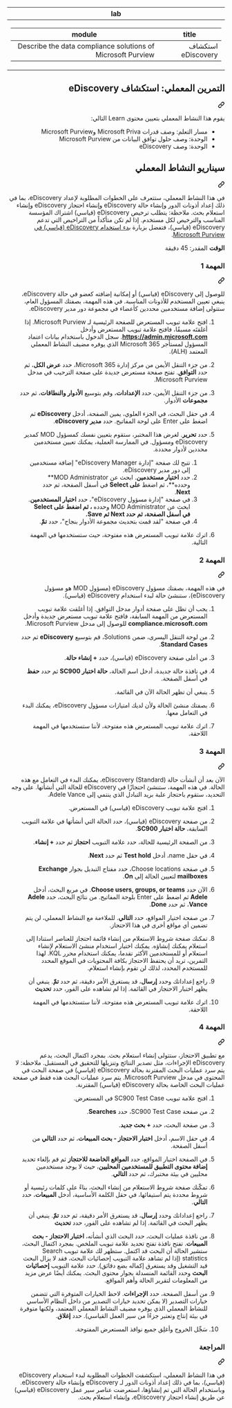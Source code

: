 <div class="Box-sc-g0xbh4-0 eoaCFS js-snippet-clipboard-copy-unpositioned undefined" data-hpc="true"><article class="markdown-body entry-content container-lg" itemprop="text"><markdown-accessiblity-table data-catalyst=""><table>
  <thead>
  <tr>
  <th>lab</th>
  </tr>
  </thead>
  <tbody>
  <tr>
  <td><div dir="rtl"><table>
  <thead>
  <tr>
  <th>title</th>
  <th>module</th>
  </tr>
  </thead>
  <tbody>
  <tr>
  <td><div dir="rtl">استكشاف eDiscovery</div></td>
  <td><div dir="rtl">Describe the data compliance solutions of Microsoft Purview</div></td>
  </tr>
  </tbody>
</table>
</div></td>
  </tr>
  </tbody>
</table></markdown-accessiblity-table>

<div class="markdown-heading" dir="rtl"><h1 tabindex="-1" class="heading-element" dir="rtl">التمرين المعملي: استكشاف eDiscovery</h1><a id="user-content-التمرين-المعملي-استكشاف-ediscovery" class="anchor" aria-label="Permalink: التمرين المعملي: استكشاف eDiscovery" href="#التمرين-المعملي-استكشاف-ediscovery"><svg class="octicon octicon-link" viewBox="0 0 16 16" version="1.1" width="16" height="16" aria-hidden="true"><path d="m7.775 3.275 1.25-1.25a3.5 3.5 0 1 1 4.95 4.95l-2.5 2.5a3.5 3.5 0 0 1-4.95 0 .751.751 0 0 1 .018-1.042.751.751 0 0 1 1.042-.018 1.998 1.998 0 0 0 2.83 0l2.5-2.5a2.002 2.002 0 0 0-2.83-2.83l-1.25 1.25a.751.751 0 0 1-1.042-.018.751.751 0 0 1-.018-1.042Zm-4.69 9.64a1.998 1.998 0 0 0 2.83 0l1.25-1.25a.751.751 0 0 1 1.042.018.751.751 0 0 1 .018 1.042l-1.25 1.25a3.5 3.5 0 1 1-4.95-4.95l2.5-2.5a3.5 3.5 0 0 1 4.95 0 .751.751 0 0 1-.018 1.042.751.751 0 0 1-1.042.018 1.998 1.998 0 0 0-2.83 0l-2.5 2.5a1.998 1.998 0 0 0 0 2.83Z"></path></svg></a></div>
<p dir="rtl">يقوم هذا النشاط المعملي بتعيين محتوى Learn التالي:</p>
<ul dir="rtl">
<li>مسار التعلم: وصف قدرات Microsoft Priva وMicrosoft Purview</li>
<li>الوحدة: وصف حلول توافق البيانات من Microsoft Purview</li>
<li>الوحدة: وصف eDiscovery</li>
</ul>
<div class="markdown-heading" dir="rtl"><h2 tabindex="-1" class="heading-element" dir="rtl">سيناريو النشاط المعملي</h2><a id="user-content-سيناريو-النشاط-المعملي" class="anchor" aria-label="Permalink: سيناريو النشاط المعملي" href="#سيناريو-النشاط-المعملي"><svg class="octicon octicon-link" viewBox="0 0 16 16" version="1.1" width="16" height="16" aria-hidden="true"><path d="m7.775 3.275 1.25-1.25a3.5 3.5 0 1 1 4.95 4.95l-2.5 2.5a3.5 3.5 0 0 1-4.95 0 .751.751 0 0 1 .018-1.042.751.751 0 0 1 1.042-.018 1.998 1.998 0 0 0 2.83 0l2.5-2.5a2.002 2.002 0 0 0-2.83-2.83l-1.25 1.25a.751.751 0 0 1-1.042-.018.751.751 0 0 1-.018-1.042Zm-4.69 9.64a1.998 1.998 0 0 0 2.83 0l1.25-1.25a.751.751 0 0 1 1.042.018.751.751 0 0 1 .018 1.042l-1.25 1.25a3.5 3.5 0 1 1-4.95-4.95l2.5-2.5a3.5 3.5 0 0 1 4.95 0 .751.751 0 0 1-.018 1.042.751.751 0 0 1-1.042.018 1.998 1.998 0 0 0-2.83 0l-2.5 2.5a1.998 1.998 0 0 0 0 2.83Z"></path></svg></a></div>
<p dir="rtl">في هذا النشاط المعملي، ستتعرف على الخطوات المطلوبة لإعداد eDiscovery، بما في ذلك إعداد أذونات الدور وإنشاء حالة eDiscovery وإنشاء احتجاز eDiscovery وإنشاء استعلام بحث.  ملاحظة: يتطلب ترخيص eDiscovery (قياسي) اشتراك المؤسسة المناسب والترخيص لكل مستخدم. إذا لم تكن متأكداً من التراخيص التي تدعم eDiscovery (قياسي)، فتفضل بزيارة <a href="https://docs.microsoft.com/microsoft-365/compliance/get-started-core-ediscovery?view=o365-worldwide" rel="nofollow">بدء استخدام eDiscovery (قياسي) في Microsoft Purview</a>.</p>
<p dir="rtl"><strong>الوقت</strong> المقدر: 45 دقيقة</p>
<div class="markdown-heading" dir="rtl"><h3 tabindex="-1" class="heading-element" dir="rtl">المهمة 1</h3><a id="user-content-المهمة-1" class="anchor" aria-label="Permalink: المهمة 1" href="#المهمة-1"><svg class="octicon octicon-link" viewBox="0 0 16 16" version="1.1" width="16" height="16" aria-hidden="true"><path d="m7.775 3.275 1.25-1.25a3.5 3.5 0 1 1 4.95 4.95l-2.5 2.5a3.5 3.5 0 0 1-4.95 0 .751.751 0 0 1 .018-1.042.751.751 0 0 1 1.042-.018 1.998 1.998 0 0 0 2.83 0l2.5-2.5a2.002 2.002 0 0 0-2.83-2.83l-1.25 1.25a.751.751 0 0 1-1.042-.018.751.751 0 0 1-.018-1.042Zm-4.69 9.64a1.998 1.998 0 0 0 2.83 0l1.25-1.25a.751.751 0 0 1 1.042.018.751.751 0 0 1 .018 1.042l-1.25 1.25a3.5 3.5 0 1 1-4.95-4.95l2.5-2.5a3.5 3.5 0 0 1 4.95 0 .751.751 0 0 1-.018 1.042.751.751 0 0 1-1.042.018 1.998 1.998 0 0 0-2.83 0l-2.5 2.5a1.998 1.998 0 0 0 0 2.83Z"></path></svg></a></div>
<p dir="rtl">للوصول إلى eDiscovery (قياسي) أو إمكانية إضافته كعضو في حالة eDiscovery، ينبغي تعيين المستخدم للأذونات المناسبة. في هذه المهمة، بصفتك المسؤول العام، ستتولى إضافة مستخدمين محددين كأعضاء في مجموعة دور مدير eDiscovery.</p>
<ol dir="rtl">
<li>
<p dir="rtl">افتح علامة تبويب المستعرض للصفحة الرئيسية لـ Microsoft Purview.  إذا أغلقتَه مسبقًا، فافتح علامة تبويب المستعرض وأدخل <strong><a href="https://admin.microsoft.com" rel="nofollow">https://admin.microsoft.com</a></strong>. سجل الدخول باستخدام بيانات اعتماد المسؤول لمستأجر Microsoft 365 الذي يوفره مضيف النشاط المعملي المعتمد (ALH).</p>
</li>
<li>
<p dir="rtl">من جزء التنقل الأيمن من مركز إدارة Microsoft 365، حدد <strong>عرض الكل</strong>، ثم حدد <strong>التوافق</strong>.  تفتح صفحة مستعرض جديدة على صفحة الترحيب في مدخل Microsoft Purview.</p>
</li>
<li>
<p dir="rtl">من جزء التنقل الأيمن، حدد <strong>الإعدادات</strong>، وقم بتوسيع <strong>الأدوار والنطاقات</strong>، ثم حدد <strong>مجموعات</strong> الأدوار.</p>
</li>
<li>
<p dir="rtl">في حقل البحث، في الجزء العلوي، يمين الصفحة، أدخل <strong>eDiscovery</strong> ثم اضغط على Enter على لوحة المفاتيح.  حدد <strong>مدير eDiscovery</strong>.</p>
</li>
<li>
<p dir="rtl">حدد <strong>تحرير</strong>. لغرض هذا المختبر، ستقوم بتعيين نفسك كمسؤول MOD كمدير eDiscovery ومسؤول.  في الممارسة العملية، يمكنك تعيين مستخدمين محددين لأدوار محددة.</p>
<ol dir="rtl">
<li>تتيح لك صفحة "إدارة eDiscovery Manager" إضافة مستخدمين إلى دور مدير eDiscovery.</li>
<li>حدد <strong>اختيار مستخدمين</strong>. ابحث عن MOD Administrator** وحدده**، ثم اضغط <strong>على Select</strong> في أسفل الصفحة، ثم حدد <strong>Next</strong>.</li>
<li>في صفحة "إدارة مسؤول eDiscovery"، حدد <strong>اختيار المستخدمين</strong>. ابحث عن MOD Administrator وحدده <strong>، ثم اضغط على Select في أسفل الصفحة، ثم حدد Next ثم Save.</strong></li>
<li>في صفحة "لقد قمت بتحديث مجموعة الأدوار بنجاح"، حدد <strong>تمّ</strong>.</li>
</ol>
</li>
<li>
<p dir="rtl">اترك علامة تبويب المستعرض هذه مفتوحة، حيث ستستخدمها في المهمة التالية.</p>
</li>
</ol>
<div class="markdown-heading" dir="rtl"><h3 tabindex="-1" class="heading-element" dir="rtl">المهمة 2</h3><a id="user-content-المهمة-2" class="anchor" aria-label="Permalink: المهمة 2" href="#المهمة-2"><svg class="octicon octicon-link" viewBox="0 0 16 16" version="1.1" width="16" height="16" aria-hidden="true"><path d="m7.775 3.275 1.25-1.25a3.5 3.5 0 1 1 4.95 4.95l-2.5 2.5a3.5 3.5 0 0 1-4.95 0 .751.751 0 0 1 .018-1.042.751.751 0 0 1 1.042-.018 1.998 1.998 0 0 0 2.83 0l2.5-2.5a2.002 2.002 0 0 0-2.83-2.83l-1.25 1.25a.751.751 0 0 1-1.042-.018.751.751 0 0 1-.018-1.042Zm-4.69 9.64a1.998 1.998 0 0 0 2.83 0l1.25-1.25a.751.751 0 0 1 1.042.018.751.751 0 0 1 .018 1.042l-1.25 1.25a3.5 3.5 0 1 1-4.95-4.95l2.5-2.5a3.5 3.5 0 0 1 4.95 0 .751.751 0 0 1-.018 1.042.751.751 0 0 1-1.042.018 1.998 1.998 0 0 0-2.83 0l-2.5 2.5a1.998 1.998 0 0 0 0 2.83Z"></path></svg></a></div>
<p dir="rtl">في هذه المهمة، بصفتك مسؤول eDiscovery (مسؤول MOD هو مسؤول eDiscovery)، ستنشئ حالة لبدء استخدام eDiscovery (قياسي).</p>
<ol dir="rtl">
<li>
<p dir="rtl">يجب أن تظل على صفحة أدوار مدخل التوافق. إذا أغلقت علامة تبويب المستعرض من المهمة السابقة، فافتح علامة تبويب مستعرض جديدة وأدخل <strong>compliance.microsoft.com</strong> للوصول إلى مدخل Microsoft Purview.</p>
</li>
<li>
<p dir="rtl">من لوحة التنقل اليسرى، ضمن Solutions، قم بتوسيع <strong>eDiscovery</strong> ثم حدد <strong>Standard Cases</strong>.</p>
</li>
<li>
<p dir="rtl">من أعلى صفحة eDiscovery (قياسي)، حدد <strong>+ إنشاء حالة</strong>.</p>
</li>
<li>
<p dir="rtl">في نافذة حالة جديدة، أدخل اسم الحالة، <strong>حالة اختبار SC900</strong> ثم حدد <strong>حفظ</strong> في أسفل الصفحة.</p>
</li>
<li>
<p dir="rtl">ينبغي أن تظهر الحالة الآن في القائمة.</p>
</li>
<li>
<p dir="rtl">بصفتك منشئ الحالة ولأن لديك امتيازات مسؤول eDiscovery، يمكنك البدء في التعامل معها.</p>
</li>
<li>
<p dir="rtl">اترك علامة تبويب المستعرض هذه مفتوحة، لأننا ستستخدمها في المهمة اللاحقة.</p>
</li>
</ol>
<div class="markdown-heading" dir="rtl"><h3 tabindex="-1" class="heading-element" dir="rtl">المهمة 3</h3><a id="user-content-المهمة-3" class="anchor" aria-label="Permalink: المهمة 3" href="#المهمة-3"><svg class="octicon octicon-link" viewBox="0 0 16 16" version="1.1" width="16" height="16" aria-hidden="true"><path d="m7.775 3.275 1.25-1.25a3.5 3.5 0 1 1 4.95 4.95l-2.5 2.5a3.5 3.5 0 0 1-4.95 0 .751.751 0 0 1 .018-1.042.751.751 0 0 1 1.042-.018 1.998 1.998 0 0 0 2.83 0l2.5-2.5a2.002 2.002 0 0 0-2.83-2.83l-1.25 1.25a.751.751 0 0 1-1.042-.018.751.751 0 0 1-.018-1.042Zm-4.69 9.64a1.998 1.998 0 0 0 2.83 0l1.25-1.25a.751.751 0 0 1 1.042.018.751.751 0 0 1 .018 1.042l-1.25 1.25a3.5 3.5 0 1 1-4.95-4.95l2.5-2.5a3.5 3.5 0 0 1 4.95 0 .751.751 0 0 1-.018 1.042.751.751 0 0 1-1.042.018 1.998 1.998 0 0 0-2.83 0l-2.5 2.5a1.998 1.998 0 0 0 0 2.83Z"></path></svg></a></div>
<p dir="rtl">الآن بعد أن أنشأت حالة eDiscovery (Standard)، يمكنك البدء في التعامل مع هذه الحالة.  في هذه المهمة، ستنشئ احتجازًا في eDiscovery للحالة التي أنشأتها.  على وجه التحديد، ستقوم باحتجاز علبة بريد التبادل الذي ينتمي إلى Adele Vance.</p>
<ol dir="rtl">
<li>
<p dir="rtl">افتح علامة تبويب eDiscovery (قياسي) في المستعرض.</p>
</li>
<li>
<p dir="rtl">من صفحة eDiscovery (قياسي)، حدد الحالة التي أنشأتها في علامة التبويب السابقة، <strong>حالة اختبار SC900</strong>.</p>
</li>
<li>
<p dir="rtl">من الصفحة الرئيسية للحالة، حدد علامة التبويب <strong>احتجاز</strong> ثم حدد <strong>+ إنشاء</strong>.</p>
</li>
<li>
<p dir="rtl">في حقل name، أدخل <strong>Test hold</strong> ثم حدد <strong>Next</strong>.</p>
</li>
<li>
<p dir="rtl">في صفحة Choose locations، حدد مفتاح التبديل بجوار <strong>Exchange mailboxes</strong> لتعيين الحالة إلى <strong>On</strong>.</p>
</li>
<li>
<p dir="rtl">الآن حدد <strong>Choose users, groups, or teams</strong>.  في مربع البحث، أدخل <strong>Adele</strong> ثم اضغط على Enter بلوحة المفاتيح. من نتائج البحث، حدد <strong>Adele Vance</strong>، ثم حدد <strong>Done</strong>.</p>
</li>
<li>
<p dir="rtl">من صفحة اختيار المواقع، حدد <strong>التالي</strong>.  للملاءمة مع النشاط المعملي، لن يتم تضمين أي مواقع أخرى في هذا الاحتجاز.</p>
</li>
<li>
<p dir="rtl">تمكنك صفحة شروط الاستعلام من إنشاء قائمة احتجاز للعناصر استنادا إلى استعلام يمكنك إنشاؤه.  يمكنك اختيار استخدام منشئ الاستعلام لإنشاء استعلام أو للمستخدمين الأكثر تقدما، يمكنك استخدام محرر KQL. لهذا التمرين، تريد أن يحتفظ الاحتجاز بكافة المحتويات في الموقع المحدد للمستخدم المحدد، لذلك لن تقوم بإنشاء استعلام.</p>
</li>
<li>
<p dir="rtl">راجع إعداداتك وحدد <strong>إرسال</strong>، قد يستغرق الأمر دقيقة، ثم حدد <strong>تمّ</strong>.  ينبغي أن يظهر اختبار الاحتجاز في القائمة.  إذا لم تشاهده على الفور، حدد <strong>تحديث</strong></p>
</li>
<li>
<p dir="rtl">اترك علامة تبويب المستعرض هذه مفتوحة، لأننا ستستخدمها في المهمة اللاحقة.</p>
</li>
</ol>
<div class="markdown-heading" dir="rtl"><h3 tabindex="-1" class="heading-element" dir="rtl">المهمة 4</h3><a id="user-content-المهمة-4" class="anchor" aria-label="Permalink: المهمة 4" href="#المهمة-4"><svg class="octicon octicon-link" viewBox="0 0 16 16" version="1.1" width="16" height="16" aria-hidden="true"><path d="m7.775 3.275 1.25-1.25a3.5 3.5 0 1 1 4.95 4.95l-2.5 2.5a3.5 3.5 0 0 1-4.95 0 .751.751 0 0 1 .018-1.042.751.751 0 0 1 1.042-.018 1.998 1.998 0 0 0 2.83 0l2.5-2.5a2.002 2.002 0 0 0-2.83-2.83l-1.25 1.25a.751.751 0 0 1-1.042-.018.751.751 0 0 1-.018-1.042Zm-4.69 9.64a1.998 1.998 0 0 0 2.83 0l1.25-1.25a.751.751 0 0 1 1.042.018.751.751 0 0 1 .018 1.042l-1.25 1.25a3.5 3.5 0 1 1-4.95-4.95l2.5-2.5a3.5 3.5 0 0 1 4.95 0 .751.751 0 0 1-.018 1.042.751.751 0 0 1-1.042.018 1.998 1.998 0 0 0-2.83 0l-2.5 2.5a1.998 1.998 0 0 0 0 2.83Z"></path></svg></a></div>
<p dir="rtl">مع تطبيق الاحتجاز، ستتولى إنشاء استعلام بحث.  بمجرد اكتمال البحث، يدعم eDiscovery الإجراءات، مثل تصدير النتائج وتنزيلها للتحقيق في المستقبل.   ملاحظة: لا يتم سرد عمليات البحث المقترنة بحالة eDiscovery (قياسي) في صفحة البحث في المحتوى في مدخل Microsoft Purview. يتم سرد عمليات البحث هذه فقط في صفحة عمليات البحث الخاصة بحالة eDiscovery (قياسي) المقترنة.</p>
<ol dir="rtl">
<li>
<p dir="rtl">افتح علامة تبويب SC900 Test Case في المستعرض.</p>
</li>
<li>
<p dir="rtl">من صفحة SC900 Test Case، حدد <strong>Searches</strong>.</p>
</li>
<li>
<p dir="rtl">من صفحة البحث، حدد <strong>+ بحث جديد</strong>.</p>
</li>
<li>
<p dir="rtl">في حقل الاسم، أدخل <strong>اختبار الاحتجاز - بحث المبيعات</strong>، ثم حدد <strong>التالي</strong> من أسفل الصفحة.</p>
</li>
<li>
<p dir="rtl">في الصفحة اختيار المواقع، حدد <strong>المواقع الخاضعة للاحتجاز</strong> ثم قم بإلغاء تحديد <strong>إضافة محتوى التطبيق للمستخدمين المحليين</strong>، حيث لا يوجد مستخدمين محليين في بيئة مختبرك، ثم حدد <strong>التالي</strong>.</p>
</li>
<li>
<p dir="rtl">تمكّنك صفحة شروط الاستعلام من إنشاء البحث، بناءً على كلمات رئيسية أو شروط محددة يتم استيفائها، في حقل الكلمة الأساسية، أدخل <strong>المبيعات</strong>، حدد <strong>التالي</strong>.</p>
</li>
<li>
<p dir="rtl">راجع إعداداتك وحدد <strong>إرسال</strong>، قد يستغرق الأمر دقيقة، ثم حدد <strong>تمّ</strong>.  ينبغي أن يظهر البحث في القائمة.  إذا لم تشاهده على الفور، حدد <strong>تحديث</strong></p>
</li>
<li>
<p dir="rtl">من نافذة عمليات البحث، حدد البحث الذي أنشأته، <strong>اختبار الاحتجاز - بحث المبيعات</strong>.  تفتح نافذة تفتح تحديد علامة تبويب الملخص.  بمجرد اكتمال البحث، ستشير الحالة أن البحث قد اكتمل.  ستظهر لك علامة تبويب Search statistics (إذا لم تشاهد علامة التبويب إحصائيات البحث، فقد لا يزال البحث قيد التشغيل وقد يستغرق إكماله بضع دقائق).  حدد علامة التبويب <strong>إحصائيات البحث</strong> وحدد القائمة المنسدلة بجوار محتوى البحث.  يمكنك أيضًا عرض مزيد من المعلومات لتقرير الحالة وأهم المواقع.</p>
</li>
<li>
<p dir="rtl">من أسفل الصفحة، حدد <strong>الإجراءات</strong>.  لاحظ الخيارات المتوفرة التي تتضمن خيارات التصدير (لا يمكن تحديد خيارات التصدير من داخل النظام الأساسي للنشاط المعملي الذي يوفره مضيف النشاط المعملي المعتمد، ولكنها متوفرة في بيئة إنتاج وتعتبر جزءًا من سير العمل القياسي). حدد <strong>إغلاق</strong>.</p>
</li>
<li>
<p dir="rtl">سَجِّل الخروج وأغلِق جميع نوافذ المستعرض المفتوحة.</p>
</li>
</ol>
<div class="markdown-heading" dir="rtl"><h3 tabindex="-1" class="heading-element" dir="rtl">المراجعة</h3><a id="user-content-المراجعة" class="anchor" aria-label="Permalink: المراجعة" href="#المراجعة"><svg class="octicon octicon-link" viewBox="0 0 16 16" version="1.1" width="16" height="16" aria-hidden="true"><path d="m7.775 3.275 1.25-1.25a3.5 3.5 0 1 1 4.95 4.95l-2.5 2.5a3.5 3.5 0 0 1-4.95 0 .751.751 0 0 1 .018-1.042.751.751 0 0 1 1.042-.018 1.998 1.998 0 0 0 2.83 0l2.5-2.5a2.002 2.002 0 0 0-2.83-2.83l-1.25 1.25a.751.751 0 0 1-1.042-.018.751.751 0 0 1-.018-1.042Zm-4.69 9.64a1.998 1.998 0 0 0 2.83 0l1.25-1.25a.751.751 0 0 1 1.042.018.751.751 0 0 1 .018 1.042l-1.25 1.25a3.5 3.5 0 1 1-4.95-4.95l2.5-2.5a3.5 3.5 0 0 1 4.95 0 .751.751 0 0 1-.018 1.042.751.751 0 0 1-1.042.018 1.998 1.998 0 0 0-2.83 0l-2.5 2.5a1.998 1.998 0 0 0 0 2.83Z"></path></svg></a></div>
<p dir="rtl">في هذا النشاط المعملي، استكشفت الخطوات المطلوبة لبدء استخدام eDiscovery (قياسي)، بما في ذلك إعداد أذونات الدور لـ eDiscovery وإنشاء حالة eDiscovery.  وباستخدام الحالة التي تم إنشاؤها، استعرضت عناصر سير عمل eDiscovery (قياسي) عن طريق إنشاء احتجاز eDiscovery، وإنشاء استعلام بحث.</p>
</article></div>
